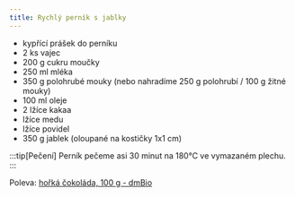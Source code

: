 ```yaml
---
title: Rychlý perník s jablky
---
```


- kypřící prášek do perníku
- 2 ks vajec
- 200 g cukru moučky
- 250 ml mléka
- 350 g polohrubé mouky (nebo nahradíme 250 g polohrubí / 100 g žitné mouky)
- 100 ml oleje
- 2 lžíce kakaa
- lžíce medu
- lžíce povidel
- 350 g jablek (oloupané na kostičky 1x1 cm)


:::tip[Pečení]
Perník pečeme asi 30 minut na 180°C ve vymazaném plechu.
:::

Poleva: [hořká čokoláda, 100 g - dmBio](https://www.dm.cz/dmbio-horka-cokolada-p4010355305145.html)
